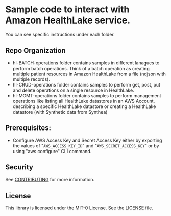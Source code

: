# Sample code to interact with Amazon HealthLake service.

You can see specific instructions under each folder. 

## Repo Organization

- hl-BATCH-operations folder contains samples in different lanagues to perform batch operations. Think of a batch operation as creating multiple patient resources in Amazon HealthLake from a file (ndjson with multiple records).
- hl-CRUD-operations folder contains samples to perform get, post, put and delete operations on a single resource in HealthLake.
- hl-MGMT-operations folder contains samples to perform management operations like listing all HealthLake datastores in an AWS Account, describing a specific HealthLake datastore or creating a HealthLake datastore (with Synthetic data from Synthea)

## Prerequisites:
- Configure AWS Access Key and Secret Access Key either by exporting the values of "`AWS_ACCESS_KEY_ID`" and "`AWS_SECRET_ACCESS_KEY`" or by using "aws configure" CLI command.

## Security

See [CONTRIBUTING](CONTRIBUTING.md#security-issue-notifications) for more information.

## License

This library is licensed under the MIT-0 License. See the LICENSE file.

